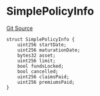 # SimplePolicyInfo
[Git Source](https://github.com/nayms/contracts-v3/blob/0aa70a4d39a9875c02cd43cc38c09012f52d800e/src/shared/FreeStructs.sol)


```solidity
struct SimplePolicyInfo {
    uint256 startDate;
    uint256 maturationDate;
    bytes32 asset;
    uint256 limit;
    bool fundsLocked;
    bool cancelled;
    uint256 claimsPaid;
    uint256 premiumsPaid;
}
```

